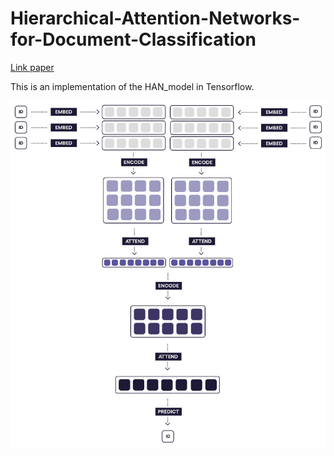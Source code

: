 # Hierarchical-Attention-Networks-for-Document-Classification

[Link paper](https://www.cs.cmu.edu/~hovy/papers/16HLT-hierarchical-attention-networks.pdf)

This is an implementation of the HAN_model in Tensorflow.

![HAN Structure](https://github.com/manhdo249/Hierarchical-Attention-Networks-for-Document-Classification/blob/main/HAN_structure.jpg)




